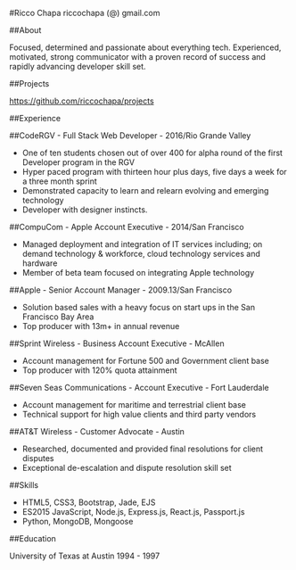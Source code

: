 #Ricco Chapa
riccochapa (@) gmail.com

##About

Focused, determined and passionate about everything tech. Experienced, motivated, strong
communicator with a proven record of success and rapidly advancing developer skill set.

##Projects

https://github.com/riccochapa/projects

##Experience

##CodeRGV - Full Stack Web Developer - 2016/Rio Grande Valley
  * One of ten students chosen out of over 400 for alpha round of the first Developer program in the RGV
  * Hyper paced program with thirteen hour plus days, five days a week for a three month sprint
  * Demonstrated capacity to learn and relearn evolving and emerging technology
  * Developer with designer instincts.

##CompuCom - Apple Account Executive - 2014/San Francisco
  * Managed deployment and integration of IT services including; on demand technology & workforce, cloud technology services and hardware
  * Member of beta team focused on integrating Apple technology

##Apple - Senior Account Manager - 2009.13/San Francisco
  * Solution based sales with a heavy focus on start ups in the San Francisco Bay Area
  * Top producer with 13m+ in annual revenue

##Sprint Wireless - Business Account Executive - McAllen
  * Account management for Fortune 500 and Government client base
  * Top producer with 120% quota attainment

##Seven Seas Communications - Account Executive - Fort Lauderdale
  * Account management for maritime and terrestrial client base
  * Technical support for high value clients and third party vendors

##AT&T Wireless - Customer Advocate - Austin
  * Researched, documented and provided final resolutions for client disputes
  * Exceptional de-escalation and dispute resolution skill set

##Skills

  * HTML5, CSS3, Bootstrap, Jade, EJS
  * ES2015 JavaScript, Node.js, Express.js, React.js, Passport.js
  * Python, MongoDB, Mongoose

##Education

University of Texas at Austin
1994 - 1997
